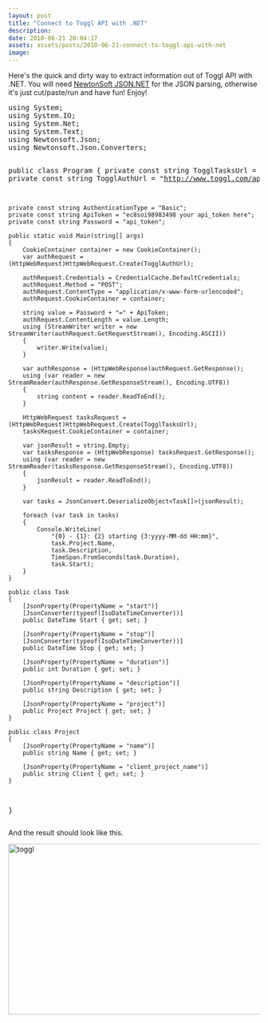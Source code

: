 ```yaml
---
layout: post
title: "Connect to Toggl API with .NET"
description:
date: 2010-06-21 20:04:17
assets: assets/posts/2010-06-21-connect-to-toggl-api-with-net
image: 
---
```


<p>Here's the quick and dirty way to extract information out of Toggl API with .NET. You will need <a href="http://james.newtonking.com/projects/json-net.aspx">NewtonSoft JSON.NET</a> for the JSON parsing, otherwise it's just cut/paste/run and have fun!  Enjoy!</p>
<pre class="brush:csharp">using System;
using System.IO;
using System.Net;
using System.Text;
using Newtonsoft.Json;
using Newtonsoft.Json.Converters;

public class Program
{
    private const string TogglTasksUrl = "https://www.toggl.com/api/v1/tasks.json";
    private const string TogglAuthUrl = "http://www.toggl.com/api/v1/sessions.json";

    private const string AuthenticationType = "Basic";
    private const string ApiToken = "ec8soi98983498 your api_token here";
    private const string Password = "api_token";

    public static void Main(string[] args)
    {
        CookieContainer container = new CookieContainer();
        var authRequest = (HttpWebRequest)HttpWebRequest.Create(TogglAuthUrl);

        authRequest.Credentials = CredentialCache.DefaultCredentials;
        authRequest.Method = "POST";
        authRequest.ContentType = "application/x-www-form-urlencoded";
        authRequest.CookieContainer = container;

        string value = Password + "=" + ApiToken;
        authRequest.ContentLength = value.Length;
        using (StreamWriter writer = new StreamWriter(authRequest.GetRequestStream(), Encoding.ASCII))
        {
            writer.Write(value);
        }

        var authResponse = (HttpWebResponse)authRequest.GetResponse();
        using (var reader = new StreamReader(authResponse.GetResponseStream(), Encoding.UTF8))
        {
            string content = reader.ReadToEnd();
        }

        HttpWebRequest tasksRequest = (HttpWebRequest)HttpWebRequest.Create(TogglTasksUrl);
        tasksRequest.CookieContainer = container;

        var jsonResult = string.Empty;
        var tasksResponse = (HttpWebResponse) tasksRequest.GetResponse();
        using (var reader = new StreamReader(tasksResponse.GetResponseStream(), Encoding.UTF8))
        {
            jsonResult = reader.ReadToEnd();
        }

        var tasks = JsonConvert.DeserializeObject<Task[]>(jsonResult);

        foreach (var task in tasks)
        {
            Console.WriteLine(
                "{0} - {1}: {2} starting {3:yyyy-MM-dd HH:mm}", 
                task.Project.Name, 
                task.Description,
                TimeSpan.FromSeconds(task.Duration),
                task.Start);
        }
    }

    public class Task
    {
        [JsonProperty(PropertyName = "start")]
        [JsonConverter(typeof(IsoDateTimeConverter))]
        public DateTime Start { get; set; }

        [JsonProperty(PropertyName = "stop")]
        [JsonConverter(typeof(IsoDateTimeConverter))]
        public DateTime Stop { get; set; }

        [JsonProperty(PropertyName = "duration")]
        public int Duration { get; set; }

        [JsonProperty(PropertyName = "description")]
        public string Description { get; set; }

        [JsonProperty(PropertyName = "project")]
        public Project Project { get; set; }
    }

    public class Project
    {
        [JsonProperty(PropertyName = "name")]
        public string Name { get; set; }

        [JsonProperty(PropertyName = "client_project_name")]
        public string Client { get; set; }
    }
}</pre>
<p>And the result should look like this.</p>
<p><img class="alignnone size-full wp-image-729" title="toggl" src="http://litemedia.info/media/Default/Mint/toggl.png" width="677" height="342" /></p>
